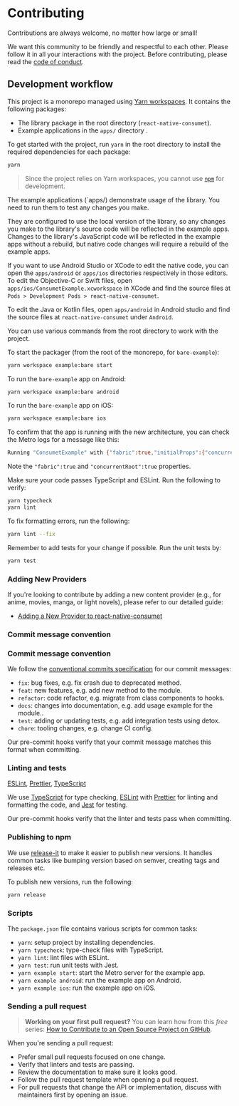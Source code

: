 # Contributing

Contributions are always welcome, no matter how large or small!

We want this community to be friendly and respectful to each other. Please follow it in all your interactions with the project. Before contributing, please read the [code of conduct](./CODE_OF_CONDUCT.md).

## Development workflow

This project is a monorepo managed using [Yarn workspaces](https://yarnpkg.com/features/workspaces). It contains the following packages:

- The library package in the root directory (`react-native-consumet`).
- Example applications in the `apps/` directory .

To get started with the project, run `yarn` in the root directory to install the required dependencies for each package:

```sh
yarn
```

> Since the project relies on Yarn workspaces, you cannot use [`npm`](https://github.com/npm/cli) for development.

The example applications (`apps/) demonstrate usage of the library. You need to run them to test any changes you make.

They are configured to use the local version of the library, so any changes you make to the library's source code will be reflected in the example apps. Changes to the library's JavaScript code will be reflected in the example apps without a rebuild, but native code changes will require a rebuild of the example apps.

If you want to use Android Studio or XCode to edit the native code, you can open the `apps/android` or `apps/ios` directories respectively in those editors. To edit the Objective-C or Swift files, open `apps/ios/ConsumetExample.xcworkspace` in XCode and find the source files at `Pods > Development Pods > react-native-consumet`.

To edit the Java or Kotlin files, open `apps/android` in Android studio and find the source files at `react-native-consumet` under `Android`.

You can use various commands from the root directory to work with the project.

To start the packager (from the root of the monorepo, for `bare-example`):

```sh
yarn workspace example:bare start
```

To run the `bare-example` app on Android:

```sh
yarn workspace example:bare android
```

To run the `bare-example` app on iOS:

```sh
yarn workspace example:bare ios
```

To confirm that the app is running with the new architecture, you can check the Metro logs for a message like this:

```sh
Running "ConsumetExample" with {"fabric":true,"initialProps":{"concurrentRoot":true},"rootTag":1}
```

Note the `"fabric":true` and `"concurrentRoot":true` properties.

Make sure your code passes TypeScript and ESLint. Run the following to verify:

```sh
yarn typecheck
yarn lint
```

To fix formatting errors, run the following:

```sh
yarn lint --fix
```

Remember to add tests for your change if possible. Run the unit tests by:

```sh
yarn test
```

### Adding New Providers

If you're looking to contribute by adding a new content provider (e.g., for anime, movies, manga, or light novels), please refer to our detailed guide:

- [Adding a New Provider to react-native-consumet](./docs/guides/adding-new-provider.md)

### Commit message convention

### Commit message convention

We follow the [conventional commits specification](https://www.conventionalcommits.org/en) for our commit messages:

- `fix`: bug fixes, e.g. fix crash due to deprecated method.
- `feat`: new features, e.g. add new method to the module.
- `refactor`: code refactor, e.g. migrate from class components to hooks.
- `docs`: changes into documentation, e.g. add usage example for the module..
- `test`: adding or updating tests, e.g. add integration tests using detox.
- `chore`: tooling changes, e.g. change CI config.

Our pre-commit hooks verify that your commit message matches this format when committing.

### Linting and tests

[ESLint](https://eslint.org/), [Prettier](https://prettier.io/), [TypeScript](https://www.typescriptlang.org/)

We use [TypeScript](https://www.typescriptlang.org/) for type checking, [ESLint](https://eslint.org/) with [Prettier](https://prettier.io/) for linting and formatting the code, and [Jest](https://jestjs.io/) for testing.

Our pre-commit hooks verify that the linter and tests pass when committing.

### Publishing to npm

We use [release-it](https://github.com/release-it/release-it) to make it easier to publish new versions. It handles common tasks like bumping version based on semver, creating tags and releases etc.

To publish new versions, run the following:

```sh
yarn release
```

### Scripts

The `package.json` file contains various scripts for common tasks:

- `yarn`: setup project by installing dependencies.
- `yarn typecheck`: type-check files with TypeScript.
- `yarn lint`: lint files with ESLint.
- `yarn test`: run unit tests with Jest.
- `yarn example start`: start the Metro server for the example app.
- `yarn example android`: run the example app on Android.
- `yarn example ios`: run the example app on iOS.

### Sending a pull request

> **Working on your first pull request?** You can learn how from this _free_ series: [How to Contribute to an Open Source Project on GitHub](https://app.egghead.io/playlists/how-to-contribute-to-an-open-source-project-on-github).

When you're sending a pull request:

- Prefer small pull requests focused on one change.
- Verify that linters and tests are passing.
- Review the documentation to make sure it looks good.
- Follow the pull request template when opening a pull request.
- For pull requests that change the API or implementation, discuss with maintainers first by opening an issue.
